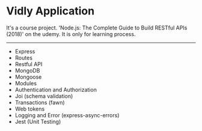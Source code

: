# Vidly Application

It's a course project. 'Node.js: The Complete Guide to Build RESTful APIs (2018)' on the udemy. It is only for learning process.

<hr>

- Express
- Routes
- Restful API
- MongoDB
- Mongoose
- Modules
- Authentication and Authorization
- Joi (schema validation)
- Transactions (fawn)
- Web tokens
- Logging and Error (express-async-errors)
- Jest (Unit Testing)

